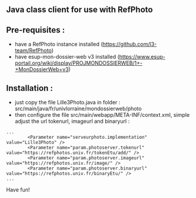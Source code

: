 Java class client for use with RefPhoto
---


Pre-requisites :
---
- have a RefPhoto instance installed (https://github.com/l3-team/RefPhoto)
- have esup-mon-dossier-web v3 installed (https://www.esup-portail.org/wiki/display/PROJMONDOSSIERWEB/1+-+MonDossierWeb+v3)

Installation :
---
- just copy the file Lille3Photo.java in folder : src/main/java/fr/univlorraine/mondossierweb/photo
- then configure the file src/main/webapp/META-INF/context.xml, simple adjust the url tokenurl, imageurl and binaryurl :
```
...
        <Parameter name="serveurphoto.implementation" value="Lille3Photo" />
        <Parameter name="param.photoserver.tokenurl" value="https://refphotos.univ.fr/tokenEtu/add/" />
        <Parameter name="param.photoserver.imageurl" value="https://refphotos.univ.fr/image/" />
        <Parameter name="param.photoserver.binaryurl" value="https://refphotos.univ.fr/binaryEtu/" />
...
```

Have fun!
